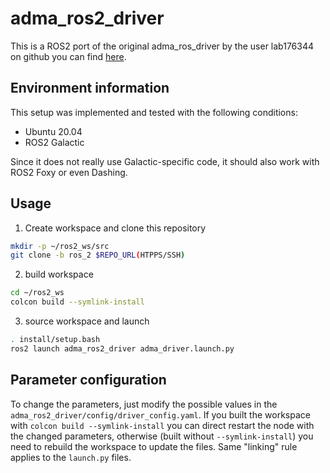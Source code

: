 # adma_ros2_driver

This is a ROS2 port of the original adma_ros_driver by the user lab176344 on github you can find [here](https://github.com/lab176344/adma_ros_driver).

## Environment information
This setup was implemented and tested with the following conditions:
- Ubuntu 20.04
- ROS2 Galactic

Since it does not really use Galactic-specific code, it should also work with ROS2 Foxy or even Dashing.

## Usage
1. Create workspace and clone this repository
```bash
mkdir -p ~/ros2_ws/src
git clone -b ros_2 $REPO_URL(HTPPS/SSH)
```

2. build workspace
```bash
cd ~/ros2_ws
colcon build --symlink-install
```

3. source workspace and launch
```bash
. install/setup.bash
ros2 launch adma_ros2_driver adma_driver.launch.py
```

## Parameter configuration
To change the parameters, just modify the possible values in the `adma_ros2_driver/config/driver_config.yaml`. If you built the workspace with `colcon build --symlink-install` you can direct restart the node with the changed parameters, otherwise (built without `--symlink-install`) you need to rebuild the workspace to update the files. Same "linking" rule applies to the `launch.py` files.